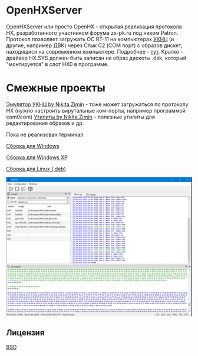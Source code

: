 # OpenHXServer

OpenHXServer или просто OpenHX - открытая реализация протокола HX, разработанного участником форума zx-pk.ru под ником Patron.
Протокол позволяет загружать ОС RT-11 на компьютерах [УКНЦ](https://ru.wikipedia.org/wiki/%D0%AD%D0%BB%D0%B5%D0%BA%D1%82%D1%80%D0%BE%D0%BD%D0%B8%D0%BA%D0%B0_%D0%9C%D0%A1_0511) (и другие, например ДВК) через Стык С2 (COM порт) с образов дискет, находящися на современном компьютере.
Подробнее - [тут](https://zx-pk.ru/threads/20683-protokol-hx-imitatsiya-blochnogo-ustrojstva-s-posledovatelnym-interfejsom.html).
Кратко - драйвер HX.SYS должен быть записан на образ дискеты .dsk, который "монтируется" в слот HX0 в программе.

# Смежные проекты

[Эмулятор УКНЦ by Nikita Zimin](https://github.com/nzeemin/ukncbtl/) - тоже может загружаться по протоколу HX (нужно настроить вирутальные ком-порты, например программой com0com)
[Утилиты by Nikita Zimin](https://github.com/nzeemin/ukncbtl-utils/) - полезные утилиты для редактирования образов и др.


Пока не реализован терминал. 

[Сборка для Windows](https://disk.yandex.ru/d/V_BeXg2tUqwDPw)

[Сборка для Windows XP](https://disk.yandex.ru/d/lZ2vvSD9tmcCIw)

[Сборка для Linux (.deb)](https://disk.yandex.ru/d/Gig7HQGHeMXBCw)


![alt text](screenshots/dsk_switching.png "Загрузка RT-11.")

## Лицензия
[BSD](https://choosealicense.com/licenses/bsd-2-clause/)
